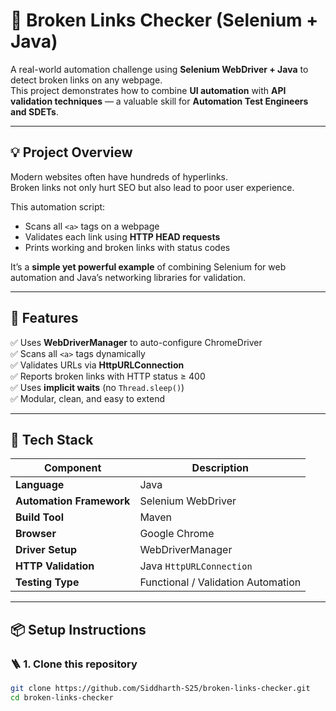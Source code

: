 # 🔗 Broken Links Checker (Selenium + Java)

A real-world automation challenge using **Selenium WebDriver + Java** to detect broken links on any webpage.  
This project demonstrates how to combine **UI automation** with **API validation techniques** — a valuable skill for **Automation Test Engineers and SDETs**.

---

## 💡 Project Overview

Modern websites often have hundreds of hyperlinks.  
Broken links not only hurt SEO but also lead to poor user experience.  

This automation script:
- Scans all `<a>` tags on a webpage  
- Validates each link using **HTTP HEAD requests**  
- Prints working and broken links with status codes  

It’s a **simple yet powerful example** of combining Selenium for web automation and Java’s networking libraries for validation.

---

## 🚀 Features

✅ Uses **WebDriverManager** to auto-configure ChromeDriver  
✅ Scans all `<a>` tags dynamically  
✅ Validates URLs via **HttpURLConnection**  
✅ Reports broken links with HTTP status ≥ 400  
✅ Uses **implicit waits** (no `Thread.sleep()`)  
✅ Modular, clean, and easy to extend  

---

## 🧰 Tech Stack

| Component | Description |
|------------|--------------|
| **Language** | Java |
| **Automation Framework** | Selenium WebDriver |
| **Build Tool** | Maven |
| **Browser** | Google Chrome |
| **Driver Setup** | WebDriverManager |
| **HTTP Validation** | Java `HttpURLConnection` |
| **Testing Type** | Functional / Validation Automation |

---

## 📦 Setup Instructions

### 🪜 1. Clone this repository
```bash
git clone https://github.com/Siddharth-S25/broken-links-checker.git
cd broken-links-checker
